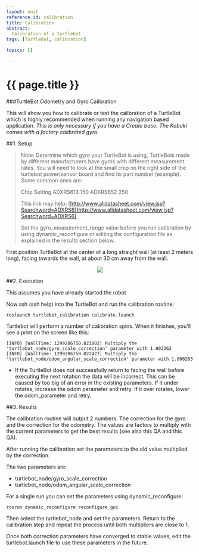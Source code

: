 ```yaml
---
layout: unit
reference_id: calibration
title: Calibration
abstract:
  Calibration of a turtlebot
tags: [TurtleBot, calibration]

topics: []

---
```


# {{ page.title }}

###TurtleBot Odometry and Gyro Calibration

This will show you how to calibrate or test the calibration of a TurtleBot which is highly recommended when running any navigation based application. *This is only necessary if you have a Create base. The Kobuki comes with a factory calibrated gyro.*

##1. Setup

>Note: Determine which gyro your TurtleBot is using, TurtleBots made by different manufacturers have gyros with different measurement rates. You will need to look at the small chip on the right side of the turtlebot power/sensor board and find its part number (example). Some common ones are:
> 
>	Chip		Setting
>	ADXRS613	150
>	ADXRS652	250
> 
>This link may help: [http://www.alldatasheet.com/view.jsp?Searchword=ADXRS6](http://www.alldatasheet.com/view.jsp?Searchword=ADXRS6)
> 
>Set the gyro_measurement_range value before you run calibration by using dynamic_reconfigure or editing the configuration file as explained in the results section below.
> 

First position TurtleBot at the center of a long straight wall (at least 2 meters long), facing towards the wall, at about 30 cm away from the wall.

<p align="center">
	<img src="{{site.baseurl}}/courses/getting-started-turtle/turtle-calibration.png"/>
</p>

##2. Execution

This assumes you have already started the robot

Now ssh (ssh help) into the TurtleBot and run the calibration routine:

	roslaunch turtlebot_calibration calibrate.launch

Turtlebot will perform a number of calibration spins. When it finishes, you'll see a print on the screen like this:

	[INFO] [WallTime: 1299286750.821002] Multiply the 'turtlebot_node/gyro_scale_correction' parameter with 1.002262
	[INFO] [WallTime: 1299286750.822427] Multiply the 'turtlebot_node/odom_angular_scale_correction' parameter with 1.000263

* If the TurtleBot does not successfully return to facing the wall before executing the next rotation the data will be incorrect. This can be caused by too big of an error in the existing parameters. If it under rotates, increase the odom parameter and retry. If it over rotates, lower the odom_parameter and retry. 

##3. Results

The calibration routine will output 2 numbers. The correction for the gyro and the correction for the odometry. The values are factors to multiply with the current parameters to get the best results (see also this QA and this QA).

After running the calibration set the parameters to the old value multiplied by the correction.

The two parameters are:

* turtlebot_node/gyro_scale_correction
* turtlebot_node/odom_angular_scale_correction 

For a single run you can set the parameters using dynamic_reconfigure:

	rosrun dynamic_reconfigure reconfigure_gui 

Then select the turtlebot_node and set the parameters. Return to the calibration step and repeat the process until both multipliers are close to 1.

Once both correction parameters have converged to stable values, edit the turtlebot.launch file to use these parameters in the future. 

